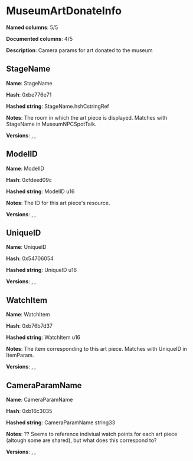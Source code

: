 # MuseumArtDonateInfo
**Named columns**: 5/5

**Documented columns**: 4/5

**Description**: Camera params for art donated to the museum
## StageName

**Name**: StageName

**Hash**: 0xbe776e71

**Hashed string**: StageName.hshCstringRef

**Notes**: The room in which the art piece is displayed. Matches with StageName in MuseumNPCSpotTalk.

**Versions**: , , 

## ModelID

**Name**: ModelID

**Hash**: 0xfdeed09c

**Hashed string**: ModelID u16

**Notes**: The ID for this art piece's resource.

**Versions**: , , 

## UniqueID

**Name**: UniqueID

**Hash**: 0x54706054

**Hashed string**: UniqueID u16

**Versions**: , , 

## WatchItem

**Name**: WatchItem

**Hash**: 0xb76b7d37

**Hashed string**: WatchItem u16

**Notes**: The item corresponding to this art piece. Matches with UniqueID in ItemParam.

**Versions**: , , 

## CameraParamName

**Name**: CameraParamName

**Hash**: 0xb16c3035

**Hashed string**: CameraParamName string33

**Notes**: ?? Seems to reference indiviual watch points for each art piece (altough some are shared), but what does this correspond to?

**Versions**: , , 

